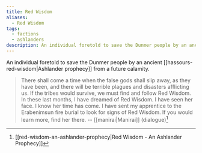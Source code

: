 ```yaml
---
title: Red Wisdom
aliases:
  - Red Wisdom
tags:
  - factions
  - ashlanders
description: An individual foretold to save the Dunmer people by an ancient Ashlander prophecy from a future calamity.
---
```

An individual foretold to save the Dunmer people by an ancient [[hassours-red-wisdom|Ashlander prophecy]] from a future calamity.

> There shall come a time when the false gods shall slip away, as they have been, and there will be terrible plagues and disasters afflicting us. If the tribes would survive, we must find and follow Red Wisdom. In these last months, I have dreamed of Red Wisdom. I have seen her face. I know her time has come. I have sent my apprentice to the Erabenimsun fire burial to look for signs of Red Wisdom. If you would learn more, find her there.
> -- [[manirai|Manirai]] (dialogue)[^1]

[^1]: [[red-wisdom-an-ashlander-prophecy|Red Wisdom - An Ashlander Prophecy]]